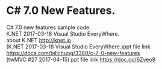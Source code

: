 # C# 7.0 New Features.  <br />
C# 7.0 new features sample code.<br />
K.NET 2017-03-18 Visual Studio EveryWhere. <br />
about K.NET http://knet.io .<br />
(K.NET 2017-03-18 Visual Studio EveryWhere.)ppt file link https://docs.com/billchung/3380/c-7-0-new-features </br>
(twMVC #27 2017-04-15) ppt file link https://doc.co/6Zveo9
